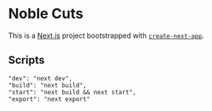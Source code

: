 # Noble Cuts

This is a [Next.js](https://nextjs.org/) project bootstrapped with [`create-next-app`](https://github.com/vercel/next.js/tree/canary/packages/create-next-app).

## Scripts

```
"dev": "next dev",
"build": "next build",
"start": "next build && next start",
"export": "next export"
```
